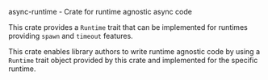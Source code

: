 async-runtime - Crate for runtime agnostic async code

This crate provides a `Runtime` trait that can be implemented for runtimes
providing `spawn` and `timeout` features.

This crate enables library authors to write runtime agnostic code by using
a `Runtime` trait object provided by this crate and implemented for the
specific runtime.
